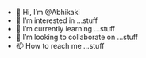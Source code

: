 - 👋 Hi, I’m @Abhikaki
- 👀 I’m interested in ...stuff
- 🌱 I’m currently learning ...stuff
- 💞️ I’m looking to collaborate on ...stuff
- 📫 How to reach me ...stuff

<!---
Abhikaki/Abhikaki is a ✨ special ✨ repository because its `README.md` (this file) appears on your GitHub profile.
You can click the Preview link to take a look at your changes.
--->

